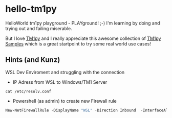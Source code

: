 # hello-tm1py
HelloWorld tm1py playground - PLAYground! ;-) I'm learning by doing and trying out and failing miserable.

But I love [TM1py](https://github.com/cubewise-code/tm1py) and I really appreciate this awesome collection of [TM1py Samples](https://github.com/cubewise-code/TM1py-samples) which is a great startpoint to try some real world use cases!

## Hints (and Kunz)
WSL Dev Enviroment and struggling with the connection
- IP Adress from WSL to Windows/TM1 Server

```shell
cat /etc/resolv.conf
```
- Powershell (as admin) to create new Firewall rule

```powershell
New-NetFirewallRule -DisplayName "WSL" -Direction Inbound  -InterfaceAlias "vEthernet (WSL)"  -Action Allow
```
